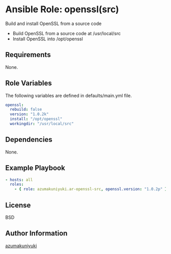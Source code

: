 Ansible Role: openssl(src)
================================================================================
Build and install OpenSSL from a source code

- Build OpenSSL from a source code at /usr/local/src
- Install OpenSSL into /opt/openssl

Requirements
--------------------------------------------------------------------------------
None.

Role Variables
--------------------------------------------------------------------------------
The following variables are defined in defaults/main.yml file.

```yaml
openssl:
  rebuild: false
  version: "1.0.2k"
  install: "/opt/openssl"
  workingdir: "/usr/local/src"
```

Dependencies
--------------------------------------------------------------------------------
None.

Example Playbook
--------------------------------------------------------------------------------
```yaml
- hosts: all
  roles:
    - { role: azumakuniyuki.ar-openssl-src, openssl.version: "1.0.2p" }
```

License
--------------------------------------------------------------------------------
BSD

Author Information
--------------------------------------------------------------------------------
[azumakuniyuki](http://nyaan.jp/)

